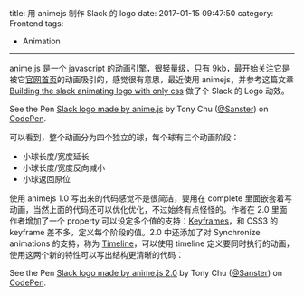 title: 用 animejs 制作 Slack 的 logo
date: 2017-01-15 09:47:50
category: Frontend
tags:
  - Animation
---

[anime.js](https://github.com/juliangarnier/anime) 是一个 javascript 的动画引擎，很轻量级，只有 9kb，最开始关注它是被它[官网首页](http://anime-js.com/)的动画吸引的，感觉很有意思，最近使用 animejs，并参考这篇文章 [Building the slack animating logo with only css](http://callmenick.com/post/building-the-slack-animating-logo-with-only-css) 做了个 Slack 的 Logo 动效。

<!--more-->

<p data-height="312" data-theme-id="0" data-slug-hash="xgEbKy" data-default-tab="result" data-user="Sanster" data-embed-version="2" data-pen-title="Slack logo made by anime.js" class="codepen">See the Pen <a href="http://codepen.io/Sanster/pen/xgEbKy/">Slack logo made by anime.js</a> by Tony Chu (<a href="http://codepen.io/Sanster">@Sanster</a>) on <a href="http://codepen.io">CodePen</a>.</p>
<script async src="https://production-assets.codepen.io/assets/embed/ei.js"></script>

可以看到，整个动画分为四个独立的球，每个球有三个动画阶段：
* 小球长度/宽度延长
* 小球长度/宽度反向减小
* 小球返回原位

使用 animejs 1.0 写出来的代码感觉不是很简洁，要用在 complete 里面嵌套着写动画，当然上面的代码还可以优化优化，不过始终有点怪怪的。作者在 2.0 里面作者增加了一个 property 可以设定多个值的支持：[Keyframes](http://anime-js.com/v2/documentation/#basicKeyframes)，和 CSS3 的 keyframe 差不多，定义每个阶段的值。2.0 中还添加了对 Synchronize animations 的支持，称为 [Timeline](http://anime-js.com/v2/documentation/#basicTimeline)，可以使用 timeline 定义要同时执行的动画，使用这两个新的特性可以写出结构更清晰的代码：

<p data-height="565" data-theme-id="0" data-slug-hash="MJjYXq" data-default-tab="js" data-user="Sanster" data-embed-version="2" data-pen-title="Slack logo made by anime.js 2.0" class="codepen">See the Pen <a href="http://codepen.io/Sanster/pen/MJjYXq/">Slack logo made by anime.js 2.0</a> by Tony Chu (<a href="http://codepen.io/Sanster">@Sanster</a>) on <a href="http://codepen.io">CodePen</a>.</p>
<script async src="https://production-assets.codepen.io/assets/embed/ei.js"></script>

